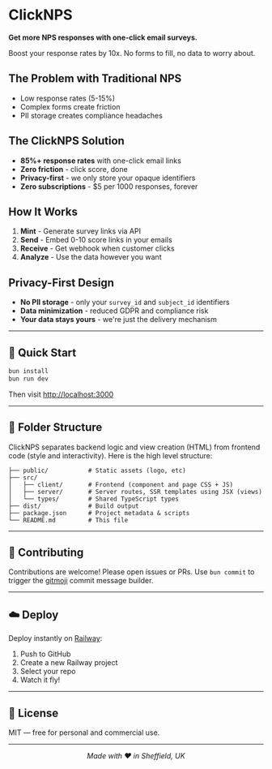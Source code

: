 # ClickNPS

**Get more NPS responses with one-click email surveys.**

Boost your response rates by 10x. No forms to fill, no data to worry about.

## The Problem with Traditional NPS
- Low response rates (5-15%)
- Complex forms create friction  
- PII storage creates compliance headaches

## The ClickNPS Solution
- **85%+ response rates** with one-click email links
- **Zero friction** - click score, done
- **Privacy-first** - we only store your opaque identifiers
- **Zero subscriptions** - $5 per 1000 responses, forever

## How It Works
1. **Mint** - Generate survey links via API
2. **Send** - Embed 0-10 score links in your emails  
3. **Receive** - Get webhook when customer clicks
4. **Analyze** - Use the data however you want

## Privacy-First Design
- **No PII storage** - only your `survey_id` and `subject_id` identifiers
- **Data minimization** - reduced GDPR and compliance risk
- **Your data stays yours** - we're just the delivery mechanism

---

## 🏁 Quick Start

```bash
bun install
bun run dev
```

Then visit [http://localhost:3000](http://localhost:3000)

---

## 📁 Folder Structure

ClickNPS separates backend logic and view creation (HTML) from frontend code (style and interactivity). Here is the high level structure:

```
├── public/           # Static assets (logo, etc)
├── src/
│   ├── client/       # Frontend (component and page CSS + JS)
│   ├── server/       # Server routes, SSR templates using JSX (views)
│   └── types/        # Shared TypeScript types
├── dist/             # Build output
├── package.json      # Project metadata & scripts
└── README.md         # This file
```

---

## 🤝 Contributing

Contributions are welcome! Please open issues or PRs. Use `bun commit` to trigger the [gitmoji](https://gitmoji.dev/) commit message builder.

---

## ☁️ Deploy

Deploy instantly on [Railway](https://railway.com?referralCode=XB1wns):

1. Push to GitHub
2. Create a new Railway project
3. Select your repo
4. Watch it fly!

---

## 📄 License

MIT — free for personal and commercial use.

---

<p align="center">
  <i>Made with ❤️ in Sheffield, UK</i>
</p>
